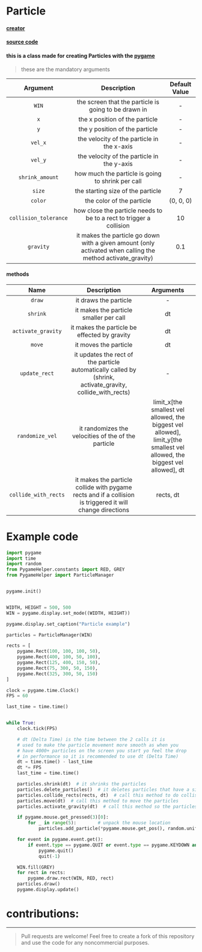 # Particle

#### [creator](https://github.com/Emc2356)
#### [source code](https://github.com/Emc2356/Pygame-Widgets)

#### this is a class made for creating Particles with the [pygame](https://www.pygame.org)
> these are the mandatory arguments

| Argument | Description | Default Value |
|:----------:|:-------------:|:---------------:|
| `WIN` | the screen that the particle is going to be drawn in | - |
| `x` | the x position of the particle | - |
| `y` | the y position of the particle | - |
| `vel_x` | the velocity of the particle in the x-axis | - |
| `vel_y` | the velocity of the particle in the y-axis | - |
| `shrink_amount` | how much the particle is going to shrink per call | - |
| `size` | the starting size of the particle | 7 |
| `color` | the color of the particle | (0, 0, 0) |
| `collision_tolerance` | how close the particle needs to be to a rect to trigger a collision | 10 |
| `gravity` | it makes the particle go down with a given amount (only activated when calling the method activate_gravity) | 0.1 |

#### methods 
| Name | Description | Arguments |
|:----:|:-----------:|:---------:|
| `draw` | it draws the particle | - |
| `shrink` | it makes the particle smaller per call | dt |
| `activate_gravity` | it makes the particle be effected by gravity | dt |
| `move` | it moves the particle | dt |
| `update_rect` | it updates the rect of the particle automatically called by (shrink, activate_gravity, collide_with_rects) | - |
| `randomize_vel` | it randomizes the velocities of the of the particle | limit_x[the smallest vel allowed, the biggest vel allowed], limit_y[the smallest vel allowed, the biggest vel allowed], dt |
| `collide_with_rects` | it makes the particle collide with pygame rects and if a collision is triggered it will change directions | rects, dt |

# Example code
```python
import pygame
import time
import random
from PygameHelper.constants import RED, GREY
from PygameHelper import ParticleManager


pygame.init()


WIDTH, HEIGHT = 500, 500
WIN = pygame.display.set_mode((WIDTH, HEIGHT))

pygame.display.set_caption("Particle example")

particles = ParticleManager(WIN)

rects = [
    pygame.Rect(100, 100, 100, 50),
    pygame.Rect(400, 100, 50, 100),
    pygame.Rect(125, 400, 150, 50),
    pygame.Rect(75, 300, 50, 150),
    pygame.Rect(325, 300, 50, 150)
]

clock = pygame.time.Clock()
FPS = 60

last_time = time.time()


while True:
    clock.tick(FPS)

    # dt (Delta Time) is the time between the 2 calls it is
    # used to make the particle movement more smooth as when you
    # have 4000+ particles on the screen you start yo feel the drop
    # in performance so it is recommended to use dt (Delta Time)
    dt = time.time() - last_time
    dt *= FPS
    last_time = time.time()

    particles.shrink(dt)  # it shrinks the particles
    particles.delete_particles()  # it deletes particles that have a size smaller than 0
    particles.collide_rects(rects, dt)  # call this method to do collisions with rects
    particles.move(dt)  # call this method to move the particles
    particles.activate_gravity(dt)  # call this method so the particles slowly go down the dt is optional

    if pygame.mouse.get_pressed(3)[0]:
        for _ in range(5):        # unpack the mouse location
            particles.add_particle(*pygame.mouse.get_pos(), random.uniform(-3, 3), random.uniform(-3, 3), random.uniform(0.1, 0.3), random.randrange(7, 10), (255, 255, 255), 5, 0.1)

    for event in pygame.event.get():
        if event.type == pygame.QUIT or event.type == pygame.KEYDOWN and event.key == pygame.K_ESCAPE:
            pygame.quit()
            quit(-1)

    WIN.fill(GREY)
    for rect in rects:
        pygame.draw.rect(WIN, RED, rect)
    particles.draw()
    pygame.display.update()
```

# contributions:
---
> Pull requests are welcome!
> Feel free to create a fork of this repository and use the code for any noncommercial purposes.

